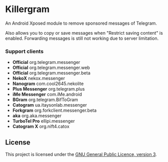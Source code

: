 # Killergram

An Android Xposed module to remove sponsored messages of Telegram.

Also allows you to copy or save messages when "Restrict saving content" is enabled. Forwarding messages is still not working due to server limitation.

### Support clients

- **Official** org.telegram.messenger
- **Official** org.telegram.messenger.web
- **Official** org.telegram.messenger.beta
- **NekoX** nekox.messenger
- **Nanogram** com.cool2645.nekolite
- **Plus Messenger** org.telegram.plus
- **iMe Messenger** com.iMe.android
- **BGram** org.telegram.BifToGram
- **Catogram** ua.itaysonlab.messenger
- **Forkgram** org.forkclient.messenger.beta
- **aka** org.aka.messenger
- **TurboTel Pro** ellipi.messenger
- **Catogram X** org.nift4.catox

## License

This project is licensed under the [GNU General Public Licence, version 3](https://choosealicense.com/licenses/gpl-3.0/).
